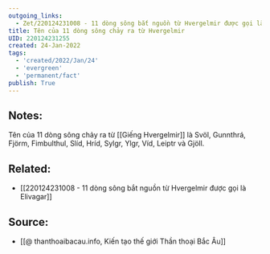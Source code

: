 ```yaml
---
outgoing_links:
  - Zet/220124231008 - 11 dòng sông bắt nguồn từ Hvergelmir được gọi là Elivagar
title: Tên của 11 dòng sông chảy ra từ Hvergelmir
UID: 220124231255
created: 24-Jan-2022
tags:
  - 'created/2022/Jan/24'
  - 'evergreen'
  - 'permanent/fact'
publish: True
---
```

## Notes:
Tên của 11 dòng sông chảy ra từ [[Giếng Hvergelmir]] là Svöl, Gunnthrá, Fjörm, Fimbulthul, Slíd, Hríd, Sylgr, Ylgr, Víd, Leiptr và Gjöll.

## Related:
- [[220124231008 - 11 dòng sông bắt nguồn từ Hvergelmir được gọi là Elivagar]]
## Source:
- [[@ thanthoaibacau.info, Kiến tạo thế giới  Thần thoại Bắc Âu]]


